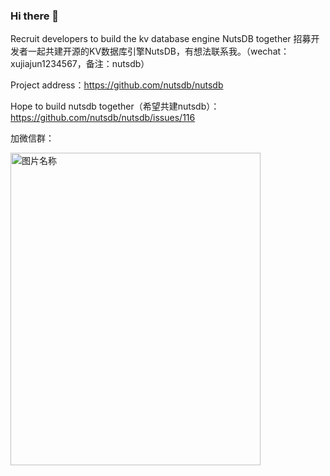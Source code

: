 ### Hi there 👋

Recruit developers to build the kv database engine NutsDB together 招募开发者一起共建开源的KV数据库引擎NutsDB，有想法联系我。（wechat：xujiajun1234567，备注：nutsdb）

Project address：https://github.com/nutsdb/nutsdb

Hope to build nutsdb together（希望共建nutsdb）：https://github.com/nutsdb/nutsdb/issues/116

加微信群：

 <img src="https://user-images.githubusercontent.com/6065007/161277177-7d9c3766-81fe-457f-b1ac-b207a525f10d.png" width = "400" height = "500" alt="图片名称" align=center />
 

<!--
**xujiajun/xujiajun** is a ✨ _special_ ✨ repository because its `README.md` (this file) appears on your GitHub profile.

Here are some ideas to get you started:

- 🔭 I’m currently working on ...
- 🌱 I’m currently learning ...
- 👯 I’m looking to collaborate on ...
- 🤔 I’m looking for help with ...
- 💬 Ask me about ...
- 📫 How to reach me: ...
- 😄 Pronouns: ...
- ⚡ Fun fact: ...
-->
